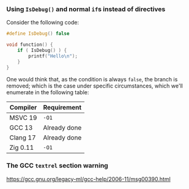 ### Using `IsDebug()` and normal `if`s instead of directives
Consider the following code:
```c++
#define IsDebug() false

void function() {
    if ( IsDebug() ) {
        printf("Hello\n");
    }
}
```
One would think that, as the condition is always `false`, the branch is removed;
which is the case under specific circumstances, which we'll enumerate in the following table:

| Compiler | Requirement  |
|----------|--------------|
| MSVC 19  | `-O1`        |
| GCC 13   | Already done |
| Clang 17 | Already done |
| Zig 0.11 | `-O1`        |

### The GCC `textrel` section warning
https://gcc.gnu.org/legacy-ml/gcc-help/2006-11/msg00390.html
